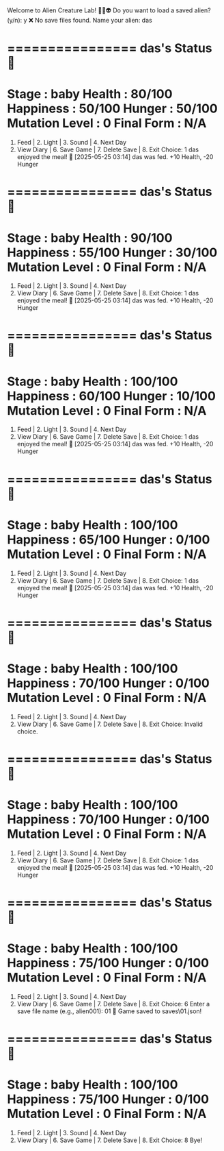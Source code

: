 Welcome to Alien Creature Lab! 👩‍🔬👽
Do you want to load a saved alien? (y/n): y
❌ No save files found.
Name your alien: das

================
 das's Status 👶 
================
  Stage          : baby
  Health         : 80/100
  Happiness      : 50/100
  Hunger         : 50/100
  Mutation Level : 0
  Final Form     : N/A
================

1. Feed | 2. Light | 3. Sound | 4. Next Day
5. View Diary | 6. Save Game | 7. Delete Save | 8. Exit
Choice: 1
das enjoyed the meal! 🥣
[2025-05-25 03:14] das was fed. +10 Health, -20 Hunger

================
 das's Status 👶 
================
  Stage          : baby
  Health         : 90/100
  Happiness      : 55/100
  Hunger         : 30/100
  Mutation Level : 0
  Final Form     : N/A
================

1. Feed | 2. Light | 3. Sound | 4. Next Day
5. View Diary | 6. Save Game | 7. Delete Save | 8. Exit
Choice: 1
das enjoyed the meal! 🥣
[2025-05-25 03:14] das was fed. +10 Health, -20 Hunger

================
 das's Status 👶 
================
  Stage          : baby
  Health         : 100/100
  Happiness      : 60/100
  Hunger         : 10/100
  Mutation Level : 0
  Final Form     : N/A
================

1. Feed | 2. Light | 3. Sound | 4. Next Day
5. View Diary | 6. Save Game | 7. Delete Save | 8. Exit
Choice: 1
das enjoyed the meal! 🥣
[2025-05-25 03:14] das was fed. +10 Health, -20 Hunger

================
 das's Status 👶 
================
  Stage          : baby
  Health         : 100/100
  Happiness      : 65/100
  Hunger         : 0/100
  Mutation Level : 0
  Final Form     : N/A
================

1. Feed | 2. Light | 3. Sound | 4. Next Day
5. View Diary | 6. Save Game | 7. Delete Save | 8. Exit
Choice: 1
das enjoyed the meal! 🥣
[2025-05-25 03:14] das was fed. +10 Health, -20 Hunger

================
 das's Status 👶 
================
  Stage          : baby
  Health         : 100/100
  Happiness      : 70/100
  Hunger         : 0/100
  Mutation Level : 0
  Final Form     : N/A
================

1. Feed | 2. Light | 3. Sound | 4. Next Day
5. View Diary | 6. Save Game | 7. Delete Save | 8. Exit
Choice: 
Invalid choice.

================
 das's Status 👶 
================
  Stage          : baby
  Health         : 100/100
  Happiness      : 70/100
  Hunger         : 0/100
  Mutation Level : 0
  Final Form     : N/A
================

1. Feed | 2. Light | 3. Sound | 4. Next Day
5. View Diary | 6. Save Game | 7. Delete Save | 8. Exit
Choice: 1
das enjoyed the meal! 🥣
[2025-05-25 03:14] das was fed. +10 Health, -20 Hunger

================
 das's Status 👶 
================
  Stage          : baby
  Health         : 100/100
  Happiness      : 75/100
  Hunger         : 0/100
  Mutation Level : 0
  Final Form     : N/A
================

1. Feed | 2. Light | 3. Sound | 4. Next Day
5. View Diary | 6. Save Game | 7. Delete Save | 8. Exit
Choice: 6
Enter a save file name (e.g., alien001): 01
💾 Game saved to saves\01.json!

================
 das's Status 👶 
================
  Stage          : baby
  Health         : 100/100
  Happiness      : 75/100
  Hunger         : 0/100
  Mutation Level : 0
  Final Form     : N/A
================

1. Feed | 2. Light | 3. Sound | 4. Next Day
5. View Diary | 6. Save Game | 7. Delete Save | 8. Exit
Choice: 8
Bye!
